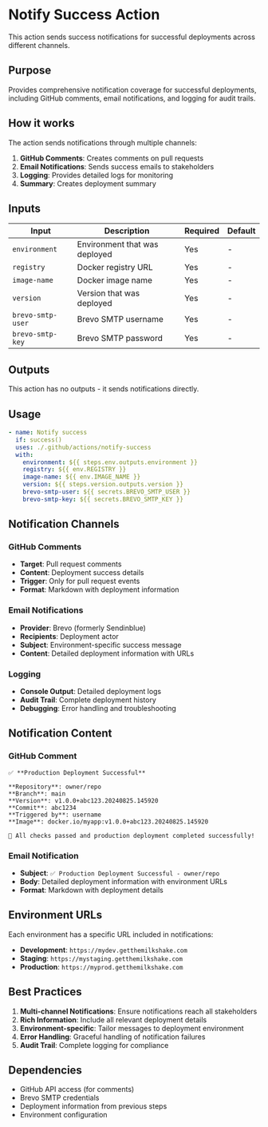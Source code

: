 # Notify Success Action

This action sends success notifications for successful deployments across different channels.

## Purpose

Provides comprehensive notification coverage for successful deployments, including GitHub comments, email notifications, and logging for audit trails.

## How it works

The action sends notifications through multiple channels:

1. **GitHub Comments**: Creates comments on pull requests
2. **Email Notifications**: Sends success emails to stakeholders
3. **Logging**: Provides detailed logs for monitoring
4. **Summary**: Creates deployment summary

## Inputs

| Input | Description | Required | Default |
|-------|-------------|----------|---------|
| `environment` | Environment that was deployed | Yes | - |
| `registry` | Docker registry URL | Yes | - |
| `image-name` | Docker image name | Yes | - |
| `version` | Version that was deployed | Yes | - |
| `brevo-smtp-user` | Brevo SMTP username | Yes | - |
| `brevo-smtp-key` | Brevo SMTP password | Yes | - |

## Outputs

This action has no outputs - it sends notifications directly.

## Usage

```yaml
- name: Notify success
  if: success()
  uses: ./.github/actions/notify-success
  with:
    environment: ${{ steps.env.outputs.environment }}
    registry: ${{ env.REGISTRY }}
    image-name: ${{ env.IMAGE_NAME }}
    version: ${{ steps.version.outputs.version }}
    brevo-smtp-user: ${{ secrets.BREVO_SMTP_USER }}
    brevo-smtp-key: ${{ secrets.BREVO_SMTP_KEY }}
```

## Notification Channels

### GitHub Comments
- **Target**: Pull request comments
- **Content**: Deployment success details
- **Trigger**: Only for pull request events
- **Format**: Markdown with deployment information

### Email Notifications
- **Provider**: Brevo (formerly Sendinblue)
- **Recipients**: Deployment actor
- **Subject**: Environment-specific success message
- **Content**: Detailed deployment information with URLs

### Logging
- **Console Output**: Detailed deployment logs
- **Audit Trail**: Complete deployment history
- **Debugging**: Error handling and troubleshooting

## Notification Content

### GitHub Comment
```
✅ **Production Deployment Successful**

**Repository**: owner/repo
**Branch**: main
**Version**: v1.0.0+abc123.20240825.145920
**Commit**: abc1234
**Triggered by**: username
**Image**: docker.io/myapp:v1.0.0+abc123.20240825.145920

🎉 All checks passed and production deployment completed successfully!
```

### Email Notification
- **Subject**: `✅ Production Deployment Successful - owner/repo`
- **Body**: Detailed deployment information with environment URLs
- **Format**: Markdown with deployment details

## Environment URLs

Each environment has a specific URL included in notifications:

- **Development**: `https://mydev.getthemilkshake.com`
- **Staging**: `https://mystaging.getthemilkshake.com`
- **Production**: `https://myprod.getthemilkshake.com`

## Best Practices

1. **Multi-channel Notifications**: Ensure notifications reach all stakeholders
2. **Rich Information**: Include all relevant deployment details
3. **Environment-specific**: Tailor messages to deployment environment
4. **Error Handling**: Graceful handling of notification failures
5. **Audit Trail**: Complete logging for compliance

## Dependencies

- GitHub API access (for comments)
- Brevo SMTP credentials
- Deployment information from previous steps
- Environment configuration
